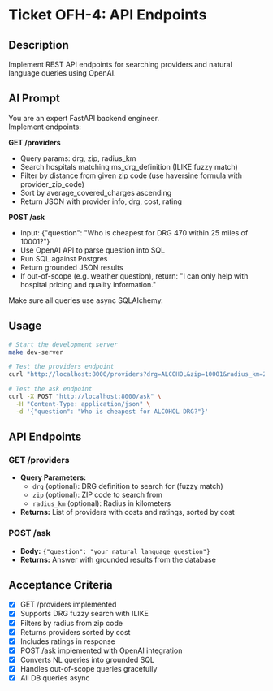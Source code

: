 # Ticket OFH-4: API Endpoints

## Description
Implement REST API endpoints for searching providers and natural language queries using OpenAI.

## AI Prompt
You are an expert FastAPI backend engineer.  
Implement endpoints:

**GET /providers**  
- Query params: drg, zip, radius_km  
- Search hospitals matching ms_drg_definition (ILIKE fuzzy match)  
- Filter by distance from given zip code (use haversine formula with provider_zip_code)  
- Sort by average_covered_charges ascending  
- Return JSON with provider info, drg, cost, rating  

**POST /ask**  
- Input: {"question": "Who is cheapest for DRG 470 within 25 miles of 10001?"}  
- Use OpenAI API to parse question into SQL  
- Run SQL against Postgres  
- Return grounded JSON results  
- If out-of-scope (e.g. weather question), return: "I can only help with hospital pricing and quality information."  

Make sure all queries use async SQLAlchemy.  

## Usage

```bash
# Start the development server
make dev-server

# Test the providers endpoint
curl "http://localhost:8000/providers?drg=ALCOHOL&zip=10001&radius_km=25"

# Test the ask endpoint
curl -X POST "http://localhost:8000/ask" \
  -H "Content-Type: application/json" \
  -d '{"question": "Who is cheapest for ALCOHOL DRG?"}'
```

## API Endpoints

### GET /providers
- **Query Parameters:**
  - `drg` (optional): DRG definition to search for (fuzzy match)
  - `zip` (optional): ZIP code to search from
  - `radius_km` (optional): Radius in kilometers
- **Returns:** List of providers with costs and ratings, sorted by cost

### POST /ask
- **Body:** `{"question": "your natural language question"}`
- **Returns:** Answer with grounded results from the database

## Acceptance Criteria
- [x] GET /providers implemented  
- [x] Supports DRG fuzzy search with ILIKE  
- [x] Filters by radius from zip code  
- [x] Returns providers sorted by cost  
- [x] Includes ratings in response  
- [x] POST /ask implemented with OpenAI integration  
- [x] Converts NL queries into grounded SQL  
- [x] Handles out-of-scope queries gracefully  
- [x] All DB queries async  
